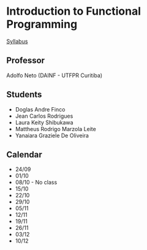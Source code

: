 # Introduction to Functional Programming

[Syllabus](Introduction-to-Functional-Programming.md)

## Professor

Adolfo Neto (DAINF - UTFPR Curitiba)

## Students

- Doglas Andre Finco	
- Jean Carlos Rodrigues	
- Laura Keity Shibukawa	
- Mattheus Rodrigo Marzola Leite	
- Yanaiara Graziele De Oliveira	
 
 
 ## Calendar

- 24/09
- 01/10
- 08/10 - No class
- 15/10
- 22/10
- 29/10
- 05/11
- 12/11
- 19/11
- 26/11
- 03/12
- 10/12
